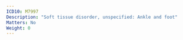 ```yaml
---
ICD10: M7997
Description: "Soft tissue disorder, unspecified: Ankle and foot"
Matters: No
Weight: 0
---
```

